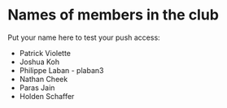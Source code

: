 Names of members in the club
===========================

Put your name here to test your push access:
- Patrick Violette
- Joshua Koh
- Philippe Laban - plaban3
- Nathan Cheek
- Paras Jain
- Holden Schaffer
